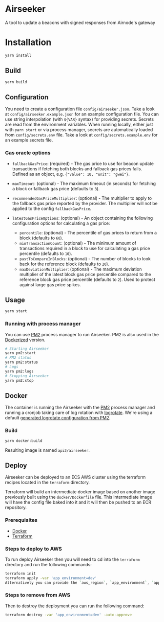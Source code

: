 # Airseeker

A tool to update a beacons with signed responses from Airnode's gateway

# Installation

```sh
yarn install
```

## Build

```sh
yarn build
```

## Configuration

You need to create a configuration file `config/airseeker.json`. Take a look at `config/airseeker.example.json` for an
example configuration file. You can use string interpolation (with `${VAR}` syntax) for providing secrets. Secrets are
read from the environment variables. When running locally, either just with `yarn start` or via process manager, secrets
are automatically loaded from `config/secrets.env` file. Take a look at `config/secrets.example.env` for an example
secrets file.

### Gas oracle options

- `fallbackGasPrice`: (required) - The gas price to use for beacon update transactions if fetching both blocks and
  fallback gas prices fails. Defined as an object, e.g. `{"value": 10, "unit": "gwei"}`.
- `maxTimeout`: (optional) - The maximum timeout (in seconds) for fetching a block or fallback gas price (defaults to
  `3`).
- `recommendedGasPriceMultiplier`: (optional) - The multiplier to apply to the fallback gas price reported by the
  provider. The multiplier will not be applied to the config `fallbackGasPrice`.

- `latestGasPriceOptions`: (optional) - An object containing the following configuration options for calculating a gas
  price:
  - `percentile`: (optional) - The percentile of gas prices to return from a block (defaults to `60`).
  - `minTransactionCount`: (optional) - The minimum amount of transactions required in a block to use for calculating a
    gas price percentile (defaults to `10`).
  - `pastToCompareInBlocks`: (optional) - The number of blocks to look back for the reference block (defaults to `20`).
  - `maxDeviationMultiplier`: (optional) - The maximum deviation multiplier of the latest block gas price percentile
    compared to the reference block gas price percentile (defaults to `2`). Used to protect against large gas price
    spikes.

## Usage

```sh
yarn start
```

### Running with process manager

You can use [PM2](https://pm2.keymetrics.io/) process manager to run Airseeker. PM2 is also used in the
[Dockerized](#docker) version.

```sh
# Starting Airseeker
yarn pm2:start
# PM2 status
yarn pm2:status
# Logs
yarn pm2:logs
# Stopping Airseeker
yarn pm2:stop
```

## Docker

The container is running the Airseeker with the [PM2](https://pm2.keymetrics.io/) process manager and running a cronjob
taking care of log rotation with [logrotate](https://linux.die.net/man/8/logrotate). We're using a default
[generated logrotate configuration from PM2](https://pm2.keymetrics.io/docs/usage/log-management/#setting-up-a-native-logrotate).

### Build

```sh
yarn docker:build
```

Resulting image is named `api3/airseeker`.

## Deploy

Airseeker can be deployed to an ECS AWS cluster using the terraform recipes located in the `terraform` directory.

Terraform will build an intermediate docker image based on another image previously built using the `docker/Dockerfile`
file. This intermediate image will have the config file baked into it and it will then be pushed to an ECR repository.

### Prerequisites

- [Docker](https://docs.docker.com/)
- [Terraform](https://www.terraform.io/)

### Steps to deploy to AWS

To run deploy Airseeker then you will need to cd into the `terraform` directory and run the following commands:

```sh
terraform init
terraform apply -var 'app_environment=dev'
Alternatively you can provide the `aws_region`, `app_environment`, `app_docker_image`, etc as arguments to the `terraform apply` command.
```

### Steps to remove from AWS

Then to destroy the deployment you can run the following command:

```sh
terraform destroy -var 'app_environment=dev' -auto-approve
```
